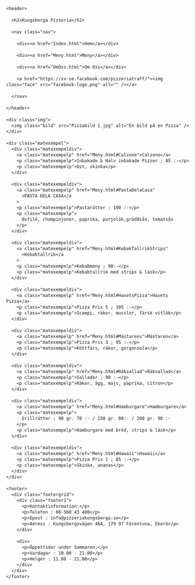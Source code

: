 

<!DOCTYPE html>

<html lang="en">
  
  <head>
    <meta charset="UTF-8" />
    <meta name="viewport" content="width=device-width, initial-scale=1.0" />
    <title>Huvudsida på Pizzeria Kungsbera</title>
    <link rel="stylesheet" href="stylesheet.css" />
  </head>
  
  
  <body>
  
    <header>
      
      <h2>Kungsberga Pizzeria</h2>
      
      <nav class="nav">
        
        <div><a href="Index.html">Hem</a></div>
        
        <div><a href="Meny.html">Meny</a></div>
        
        <div><a href="OmOss.html">Om Oss</a></div>
        
        <a href="https://sv-se.facebook.com/pizzeriatraff/"><img class="face" src="facebook-logo.png" alt="" /></a>
      
      </nav>
      
    </header>

    <div class="img">
      <img class="bild" src="Pizzabild 1.jpg" alt="En bild på en Pizza" />
    </div>

    <div class="matexempel">
      <div class="matexempeldiv">
        <a class="matexempelp" href="Meny.html#Calzone">Calzone</a>
        <p class="matexempelp">Inbakade & Halv inbakade Pizzor ; 85 :-</p>
        <p class="matexempelp">Ost, skinka</p>
      </div>

      <div class="matexempeldiv">
        <a class="matexempelp" href="Meny.html#PastaDelaCasa"
          >PASTA DELA CASA</a
        >
        <p class="matexempelp">Pastarätter ; 100 :-</p>
        <p class="matexempelp">
          Oxfilé, champinjoner, paprika, purjolök,gräddsås, tomatsås
        </p>
      </div>

      <div class="matexempeldiv">
        <a class="matexempelp" href="Meny.html#KebakTallrikStrips"
          >Kebaktallrik</a
        >
        <p class="matexempelp">Kebabmeny ; 90:-</p>
        <p class="matexempelp">Kebabtallrik med strips & läsk</p>
      </div>

      <div class="matexempeldiv">
        <a class="matexempelp" href="Meny.html#HavetsPizza">Havets Pizza</a>
        <p class="matexempelp">Pizza Pris 5 ; 105 :-</p>
        <p class="matexempelp">Scampi, räkor, musslor, färsk vitlök</p>
      </div>

      <div class="matexempeldiv">
        <a class="matexempelp" href="Meny.html#Mästarens">Mästaren</a>
        <p class="matexempelp">Pizza Pris 3 ; 95 :-</p>
        <p class="matexempelp">Köttfärs, räkor, gorgonzola</p>
      </div>

      <div class="matexempeldiv">
        <a class="matexempelp" href="Meny.html#Räksallad">Räksallad</a>
        <p class="matexempelp">Sallader ; 90 :-</p>
        <p class="matexempelp">Räkor, ägg, majs, paprika, citron</p>
      </div>

      <div class="matexempeldiv">
        <a class="matexempelp" href="Meny.html#Hamburgare">Hamburgare</a>
        <p class="matexempelp">
          Grillrätter ; 90 gr. 70 :- / 150 gr. 80:- / 200 gr. 90 :-
        </p>
        <p class="matexempelp">Hamburgare med bröd, strips & läsk</p>
      </div>

      <div class="matexempeldiv">
        <a class="matexempelp" href="Meny.html#Hawaii">Hawaii</a>
        <p class="matexempelp">Pizza Pris 1 ; 85 :-</p>
        <p class="matexempelp">Skinka, ananas</p>
      </div>
    </div>

    <footer>
      <div class="footergrid">
        <div class="footer1">
          <p>Kontaktinformation:</p>
          <p>Telefon : 08-560 43 400</p>
          <p>Epost : info@pizzeriakungsberga.se</p>
          <p>Adress : Kungsbergavägen 46A, 179 97 Färentuna, Ekerö</p>
        </div>

        <div>
          <p>Öppettider under Sommaren:</p>
          <p>Vardagar : 10.00 - 21.00</p>
          <p>Helger : 11.00 - 21.00</p>
        </div>
      </div>
    </footer>
  </body>
</html>

